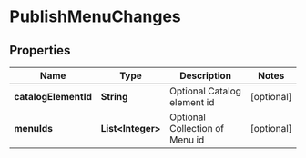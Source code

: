 
# PublishMenuChanges

## Properties
Name | Type | Description | Notes
------------ | ------------- | ------------- | -------------
**catalogElementId** | **String** | Optional Catalog element id |  [optional]
**menuIds** | **List&lt;Integer&gt;** | Optional Collection of Menu id |  [optional]



